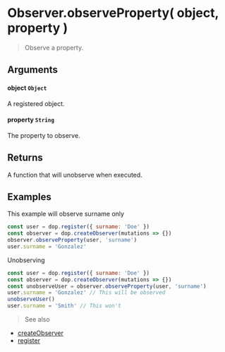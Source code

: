 
# Observer.observeProperty( object, property )

> Observe a property.


## Arguments

#### object `Object`
A registered object.

#### property `String`
The property to observe.

## Returns

A function that will unobserve when executed.





## Examples

This example will observe surname only

```js
const user = dop.register({ surname: 'Doe' })
const observer = dop.createObserver(mutations => {})
observer.observeProperty(user, 'surname')
user.surname = 'Gonzalez'
```



Unobserving

```js
const user = dop.register({ surname: 'Doe' })
const observer = dop.createObserver(mutations => {})
const unobserveUser = observer.observeProperty(user, 'surname')
user.surname = 'Gonzalez' // This will be observed
unobserveUser()
user.surname = 'Smith' // This won't
```


> See also
- [createObserver](/api/javascript/createObserver)
- [register](/api/javascript/register)
